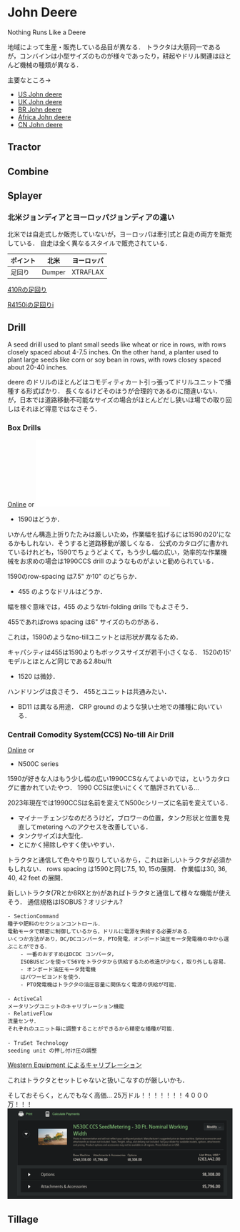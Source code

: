 # John Deere
Nothing Runs Like a Deere

地域によって生産・販売している品目が異なる．
トラクタは大筋同一であるが，コンバインは小型サイズのものが様々であったり，耕起やドリル関連はほとんど機械の種類が異なる．

主要なところ->

- [US John deere](https://www.deere.com/en/)
- [UK John deere](https://www.deere.co.uk/en/)
- [BR John deere](https://www.deere.com.br/pt/)
- [Africa John deere](https://www.deere.africa/en/index.html)
- [CN John deere](https://www.deere.com.cn/zh/index.html)

## Tractor

## Combine

## Splayer
### 北米ジョンディアとヨーロッパジョンディアの違い 

北米では自走式しか販売していないが，ヨーロッパは牽引式と自走の両方を販売している．
自走は全く異なるスタイルで販売されている．


|ポイント |  北米  |  ヨーロッパ  |
|---- | ---- | ---- |
|足回り|  Dumper  |  XTRAFLAX  |

[410Rの足回り](https://partscatalog.deere.com/jdrc/sidebyside/equipment/36980178/referrer/navigation/pgId/893723735)

[R4150iの足回りi](https://partscatalog.deere.com/jdrc/sidebyside/equipment/4472577/referrer/navigation/pgId/854503071)

## Drill
A seed driill used to plant small seeds like wheat or rice in rows, with rows closely spaced about 4-7.5 inches.
On the other hand, a planter used to plant large seeds like corn or soy bean in rows, with rows closey spaced about 20-40 inches.

deere のドリルのほとんどはコモディティカート引っ張ってドリルユニットで播種する形式ばかり．
長くなるけどそのほうが合理的であるのに間違いない．
が，日本では道路移動不可能なサイズの場合がほとんどだし狭いほ場での取り回しはそれほど得意ではなさそう．

### Box Drills
[Online](https://www.deere.com/assets/publications/index.html?id=f1e99c2a#11)
or
![PDF](./brochure/boxDrill_1508.pdf)

- 1590はどうか．

いかんせん構造上折りたたみは厳しいため，作業幅を拡げるには1590の20'になるかもしれない．そうすると道路移動が厳しくなる．
公式のカタログに書かれているけれども，1590でちょうどよくて，もう少し幅の広い，効率的な作業機械をお求めの場合は1990CCS drill のようなものがよいと勧められている．

1590のrow-spacing は7.5" か10" のどちらか．

- 455 のようなドリルはどうか．

幅を稼ぐ意味では，455 のようなtri-folding drills でもよさそう．

455であればrows spacing は6" サイズのものがある．

これは，1590のようなno-tillユニットとは形状が異なるため．

キャパシティは455は1590よりもボックスサイズが若干小さくなる．
1520の15' モデルとほとんど同じである2.8bu/ft

- 1520 は微妙．

ハンドリングは良さそう．
455とユニットは共通みたい．


- BD11 は異なる用途．
CRP ground のような狭い土地での播種に向いている．

### Centrail Comodity System(CCS) No-till Air Drill

[Online](https://www.deere.com/assets/publications/index.html?id=ec2fcd6f)
or 
[](./brochure/airSeeding_2021.pdf)

- N500C series

1590が好きな人はもう少し幅の広い1990CCSなんてよいのでは，というカタログに書かれていたやつ．
1990 CCSは使いにくくて酷評されている... 

2023年現在では1990CCSは名前を変えてN500cシリーズに名前を変えている．

- マイナーチェンジなのだろうけど，ブロワーの位置，タンク形状と位置を見直してmetering へのアクセスを改善している．
- タンクサイズは大型化．
- とにかく掃除しやすく使いやすい．

トラクタと通信して色々やり取りしているから，これは新しいトラクタが必須かもしれない．
rows spacing は1590と同じ7.5, 10, 15の展開．
作業幅は30, 36, 40, 42 feet の展開．

新しいトラクタ(7Rとか8RXとか)があればトラクタと通信して様々な機能が使えそう．
通信規格はISOBUS？オリジナル?

    - SectionCommand 
    種子や肥料のセクションコントロール．
    電動モータで精密に制御しているから，ドリルに電源を供給する必要がある．
    いくつか方法があり，DC/DCコンバータ，PTO発電，オンボード油圧モータ発電機の中から選ぶことができる．
        - 一番のおすすめはDCDC コンバータ，
        ISOBUSピンを使って56Vをトラクタから供給するため改造が少なく，取り外しも容易．
        - オンボード油圧モータ発電機
        はパワービヨンドを使う．
        - PTO発電機はトラクタの油圧容量に関係なく電源の供給が可能． 

    - ActiveCal
    メータリングユニットのキャリブレーション機能
    - RelativeFlow
    流量センサ．
    それぞれのユニット毎に調整することができるから精密な播種が可能．

    - TruSet Technology
    seeding unit の押し付け圧の調整

[Western Equipment によるキャリブレーション](https://www.youtube.com/watch?v=66kAejNnWmY)

これはトラクタとセットじゃないと扱いこなすのが厳しいかも．

そしておそらく，とんでもなく高価... 25万ドル！！！！！！！４０００万！！！
![](./pic/n530c_buildyourOwn.png)
## Tillage

